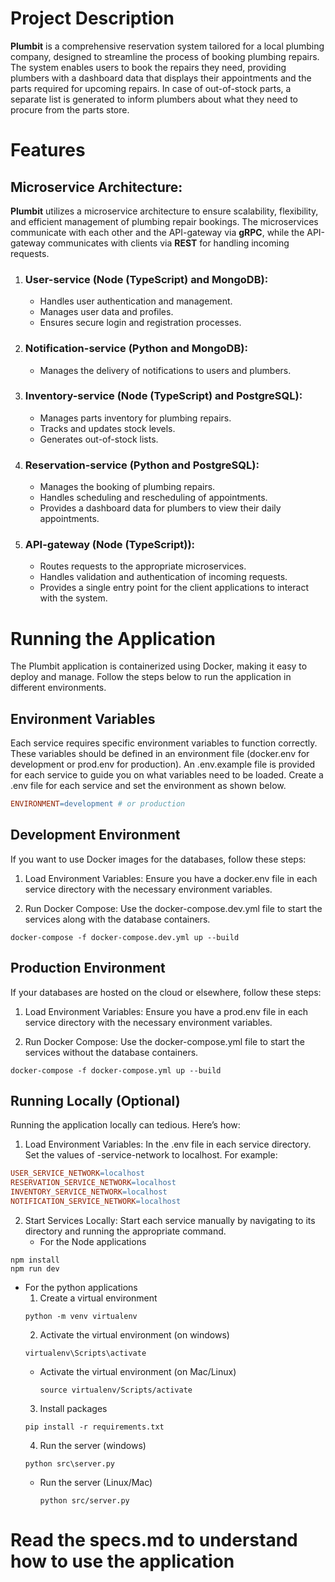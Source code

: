 
# Project Description
**Plumbit** is a comprehensive reservation system tailored for a local plumbing company, designed to streamline the process of booking plumbing repairs. The system enables users to book the repairs they need, providing plumbers with a dashboard data that displays their appointments and the parts required for upcoming repairs. In case of out-of-stock parts, a separate list is generated to inform plumbers about what they need to procure from the parts store.

# Features
## Microservice Architecture:
**Plumbit** utilizes a microservice architecture to ensure scalability, flexibility, and efficient management of plumbing repair bookings. The microservices communicate with each other and the API-gateway via **gRPC**, while the API-gateway communicates with clients via **REST** for handling incoming requests.
1. ### User-service (Node (TypeScript) and MongoDB):
   - Handles user authentication and management.
   - Manages user data and profiles.
   - Ensures secure login and registration processes.

2. ### Notification-service (Python and MongoDB):
   - Manages the delivery of notifications to users and plumbers.

3. ### Inventory-service (Node (TypeScript) and PostgreSQL):
   - Manages parts inventory for plumbing repairs.
   - Tracks and updates stock levels.
   - Generates out-of-stock lists.

4. ### Reservation-service (Python and PostgreSQL):
   - Manages the booking of plumbing repairs.
   - Handles scheduling and rescheduling of appointments.
   - Provides a dashboard data for plumbers to view their daily appointments.

5. ### API-gateway (Node (TypeScript)):
   - Routes requests to the appropriate microservices.
   - Handles validation and authentication of incoming requests.
   - Provides a single entry point for the client applications to interact with the system.

# Running the Application
The Plumbit application is containerized using Docker, making it easy to deploy and manage. Follow the steps below to run the application in different environments.

## Environment Variables
Each service requires specific environment variables to function correctly. These variables should be defined in an environment file (docker.env for development or prod.env for production). An .env.example file is provided for each service to guide you on what variables need to be loaded. Create a .env file for each service and set the environment as shown below.
```makefile
ENVIRONMENT=development # or production
```

## Development Environment
If you want to use Docker images for the databases, follow these steps:

1. Load Environment Variables: Ensure you have a docker.env file in each service directory with the necessary environment variables.

2. Run Docker Compose: Use the docker-compose.dev.yml file to start the services along with the database containers.

```shell
docker-compose -f docker-compose.dev.yml up --build
```

## Production Environment
If your databases are hosted on the cloud or elsewhere, follow these steps:

1. Load Environment Variables: Ensure you have a prod.env file in each service directory with the necessary environment variables.

2. Run Docker Compose: Use the docker-compose.yml file to start the services without the database containers.

```shell
docker-compose -f docker-compose.yml up --build
```
## Running Locally (Optional)
Running the application locally can tedious. Here’s how:
1. Load Environment Variables: In the .env file in each service directory. Set the values of <app-name>-service-network to localhost. For example:
```makefile
USER_SERVICE_NETWORK=localhost
RESERVATION_SERVICE_NETWORK=localhost
INVENTORY_SERVICE_NETWORK=localhost
NOTIFICATION_SERVICE_NETWORK=localhost
```
2. Start Services Locally: Start each service manually by navigating to its directory and running the appropriate command.
   - For the Node applications
  ```shell
  npm install
  npm run dev
  ```
  - For the python applications
    1. Create a virtual environment
      ```shell
      python -m venv virtualenv
      ```
    2. Activate the virtual environment (on windows)
      ```shell
      virtualenv\Scripts\activate
      ```
    - Activate the virtual environment (on Mac/Linux)
      ```shell
      source virtualenv/Scripts/activate
      ```
    3. Install packages
      ```shell
      pip install -r requirements.txt
      ```
    4. Run the server (windows)
      ```shell
      python src\server.py
      ```
    - Run the server (Linux/Mac)
      ```shell
      python src/server.py
      ```

# Read the specs.md to understand how to use the application
